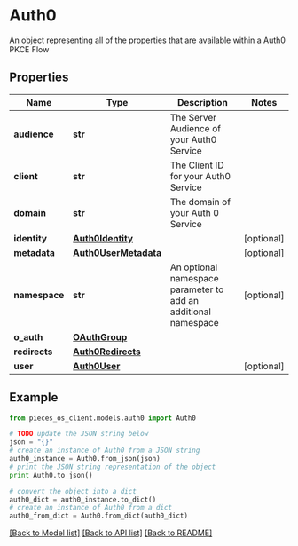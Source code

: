 # Auth0

An object representing all of the properties that are available within a Auth0 PKCE Flow

## Properties
Name | Type | Description | Notes
------------ | ------------- | ------------- | -------------
**audience** | **str** | The Server Audience of your Auth0 Service | 
**client** | **str** | The Client ID for your Auth0 Service | 
**domain** | **str** | The domain of your Auth 0 Service | 
**identity** | [**Auth0Identity**](Auth0Identity.md) |  | [optional] 
**metadata** | [**Auth0UserMetadata**](Auth0UserMetadata.md) |  | [optional] 
**namespace** | **str** | An optional namespace parameter to add an additional namespace | [optional] 
**o_auth** | [**OAuthGroup**](OAuthGroup.md) |  | 
**redirects** | [**Auth0Redirects**](Auth0Redirects.md) |  | 
**user** | [**Auth0User**](Auth0User.md) |  | [optional] 

## Example

```python
from pieces_os_client.models.auth0 import Auth0

# TODO update the JSON string below
json = "{}"
# create an instance of Auth0 from a JSON string
auth0_instance = Auth0.from_json(json)
# print the JSON string representation of the object
print Auth0.to_json()

# convert the object into a dict
auth0_dict = auth0_instance.to_dict()
# create an instance of Auth0 from a dict
auth0_from_dict = Auth0.from_dict(auth0_dict)
```
[[Back to Model list]](../README.md#documentation-for-models) [[Back to API list]](../README.md#documentation-for-api-endpoints) [[Back to README]](../README.md)


